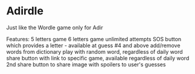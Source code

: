 # Adirdle
Just like the Wordle game only for Adir

Features:
5 letters game
6 letters game
unlimited attempts
SOS button which provides a letter - available at guess #4 and above
add/remove words from dictionary
play with random word, regardless of daily word
share button with link to specific game, available regardless of daily word
2nd share button to share image with spoilers to user's guesses 

